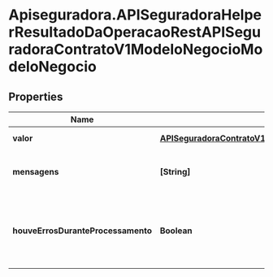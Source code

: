 # Apiseguradora.APISeguradoraHelperResultadoDaOperacaoRestAPISeguradoraContratoV1ModeloNegocioModeloNegocio

## Properties
Name | Type | Description | Notes
------------ | ------------- | ------------- | -------------
**valor** | [**APISeguradoraContratoV1ModeloNegocioModeloNegocio**](APISeguradoraContratoV1ModeloNegocioModeloNegocio.md) | Valor da Operação | [optional] 
**mensagens** | **[String]** | Mensagens de contexto da operação | [optional] 
**houveErrosDuranteProcessamento** | **Boolean** | Indicador se a operação foi concluída com sucesso | [optional] 


